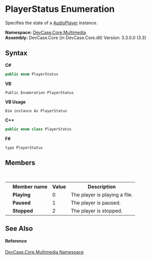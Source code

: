 # PlayerStatus Enumeration
 

Specifies the state of a <a href="T_DevCase_Core_Multimedia_AudioPlayer">AudioPlayer</a> instance.

**Namespace:**&nbsp;<a href="N_DevCase_Core_Multimedia">DevCase.Core.Multimedia</a><br />**Assembly:**&nbsp;DevCase.Core (in DevCase.Core.dll) Version: 3.3.0.0 (3.3)

## Syntax

**C#**<br />
``` C#
public enum PlayerStatus
```

**VB**<br />
``` VB
Public Enumeration PlayerStatus
```

**VB Usage**<br />
``` VB Usage
Dim instance As PlayerStatus
```

**C++**<br />
``` C++
public enum class PlayerStatus
```

**F#**<br />
``` F#
type PlayerStatus
```


## Members
&nbsp;<table><tr><th></th><th>Member name</th><th>Value</th><th>Description</th></tr><tr><td /><td target="F:DevCase.Core.Multimedia.PlayerStatus.Playing">**Playing**</td><td>0</td><td>The player is playing a file.</td></tr><tr><td /><td target="F:DevCase.Core.Multimedia.PlayerStatus.Paused">**Paused**</td><td>1</td><td>The player is paused.</td></tr><tr><td /><td target="F:DevCase.Core.Multimedia.PlayerStatus.Stopped">**Stopped**</td><td>2</td><td>The player is stopped.</td></tr></table>

## See Also


#### Reference
<a href="N_DevCase_Core_Multimedia">DevCase.Core.Multimedia Namespace</a><br />